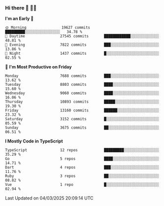 ### Hi there 👋 🧑‍💻



<!--START_SECTION:waka-->
**I'm an Early 🐤** 

```text
🌞 Morning                19627 commits       █████████░░░░░░░░░░░░░░░░   34.78 % 
🌆 Daytime                27545 commits       ████████████░░░░░░░░░░░░░   48.81 % 
🌃 Evening                7822 commits        ███░░░░░░░░░░░░░░░░░░░░░░   13.86 % 
🌙 Night                  1437 commits        █░░░░░░░░░░░░░░░░░░░░░░░░   02.55 % 
```
📅 **I'm Most Productive on Friday** 

```text
Monday                   7688 commits        ███░░░░░░░░░░░░░░░░░░░░░░   13.62 % 
Tuesday                  8803 commits        ████░░░░░░░░░░░░░░░░░░░░░   15.60 % 
Wednesday                9060 commits        ████░░░░░░░░░░░░░░░░░░░░░   16.06 % 
Thursday                 10893 commits       █████░░░░░░░░░░░░░░░░░░░░   19.30 % 
Friday                   13160 commits       ██████░░░░░░░░░░░░░░░░░░░   23.32 % 
Saturday                 3152 commits        █░░░░░░░░░░░░░░░░░░░░░░░░   05.59 % 
Sunday                   3675 commits        ██░░░░░░░░░░░░░░░░░░░░░░░   06.51 % 
```


**I Mostly Code in TypeScript** 

```text
TypeScript               12 repos            █████████░░░░░░░░░░░░░░░░   35.29 % 
Go                       5 repos             ████░░░░░░░░░░░░░░░░░░░░░   14.71 % 
Dart                     4 repos             ███░░░░░░░░░░░░░░░░░░░░░░   11.76 % 
Ruby                     3 repos             ██░░░░░░░░░░░░░░░░░░░░░░░   08.82 % 
Vue                      1 repo              █░░░░░░░░░░░░░░░░░░░░░░░░   02.94 % 
```




 Last Updated on 04/03/2025 20:09:14 UTC
<!--END_SECTION:waka-->


